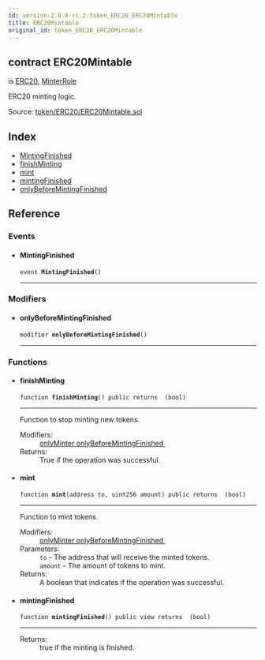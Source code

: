 ```yaml
---
id: version-2.0.0-rc.2-token_ERC20_ERC20Mintable
title: ERC20Mintable
original_id: token_ERC20_ERC20Mintable
---
```


<div class="contract-doc"><div class="contract"><h2 class="contract-header"><span class="contract-kind">contract</span> ERC20Mintable</h2><p class="base-contracts"><span>is</span> <a href="token_ERC20_ERC20.html">ERC20</a><span>, </span><a href="access_roles_MinterRole.html">MinterRole</a></p><p class="description">ERC20 minting logic.</p><div class="source">Source: <a href="https://github.com/OpenZeppelin/zeppelin-solidity/blob/v2.0.0-rc.2/contracts/token/ERC20/ERC20Mintable.sol" target="_blank">token/ERC20/ERC20Mintable.sol</a></div></div><div class="index"><h2>Index</h2><ul><li><a href="token_ERC20_ERC20Mintable.html#MintingFinished">MintingFinished</a></li><li><a href="token_ERC20_ERC20Mintable.html#finishMinting">finishMinting</a></li><li><a href="token_ERC20_ERC20Mintable.html#mint">mint</a></li><li><a href="token_ERC20_ERC20Mintable.html#mintingFinished">mintingFinished</a></li><li><a href="token_ERC20_ERC20Mintable.html#onlyBeforeMintingFinished">onlyBeforeMintingFinished</a></li></ul></div><div class="reference"><h2>Reference</h2><div class="events"><h3>Events</h3><ul><li><div class="item event"><span id="MintingFinished" class="anchor-marker"></span><h4 class="name">MintingFinished</h4><div class="body"><code class="signature">event <strong>MintingFinished</strong><span>() </span></code><hr/></div></div></li></ul></div><div class="modifiers"><h3>Modifiers</h3><ul><li><div class="item modifier"><span id="onlyBeforeMintingFinished" class="anchor-marker"></span><h4 class="name">onlyBeforeMintingFinished</h4><div class="body"><code class="signature">modifier <strong>onlyBeforeMintingFinished</strong><span>() </span></code><hr/></div></div></li></ul></div><div class="functions"><h3>Functions</h3><ul><li><div class="item function"><span id="finishMinting" class="anchor-marker"></span><h4 class="name">finishMinting</h4><div class="body"><code class="signature">function <strong>finishMinting</strong><span>() </span><span>public </span><span>returns  (bool) </span></code><hr/><div class="description"><p>Function to stop minting new tokens.</p></div><dl><dt><span class="label-modifiers">Modifiers:</span></dt><dd><a href="access_roles_MinterRole.html#onlyMinter">onlyMinter </a><a href="token_ERC20_ERC20Mintable.html#onlyBeforeMintingFinished">onlyBeforeMintingFinished </a></dd><dt><span class="label-return">Returns:</span></dt><dd>True if the operation was successful.</dd></dl></div></div></li><li><div class="item function"><span id="mint" class="anchor-marker"></span><h4 class="name">mint</h4><div class="body"><code class="signature">function <strong>mint</strong><span>(address to, uint256 amount) </span><span>public </span><span>returns  (bool) </span></code><hr/><div class="description"><p>Function to mint tokens.</p></div><dl><dt><span class="label-modifiers">Modifiers:</span></dt><dd><a href="access_roles_MinterRole.html#onlyMinter">onlyMinter </a><a href="token_ERC20_ERC20Mintable.html#onlyBeforeMintingFinished">onlyBeforeMintingFinished </a></dd><dt><span class="label-parameters">Parameters:</span></dt><dd><div><code>to</code> - The address that will receive the minted tokens.</div><div><code>amount</code> - The amount of tokens to mint.</div></dd><dt><span class="label-return">Returns:</span></dt><dd>A boolean that indicates if the operation was successful.</dd></dl></div></div></li><li><div class="item function"><span id="mintingFinished" class="anchor-marker"></span><h4 class="name">mintingFinished</h4><div class="body"><code class="signature">function <strong>mintingFinished</strong><span>() </span><span>public </span><span>view </span><span>returns  (bool) </span></code><hr/><dl><dt><span class="label-return">Returns:</span></dt><dd>true if the minting is finished.</dd></dl></div></div></li></ul></div></div></div>
